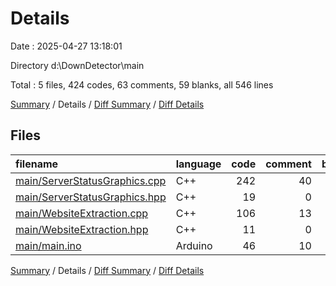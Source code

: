 # Details

Date : 2025-04-27 13:18:01

Directory d:\\DownDetector\\main

Total : 5 files,  424 codes, 63 comments, 59 blanks, all 546 lines

[Summary](results.md) / Details / [Diff Summary](diff.md) / [Diff Details](diff-details.md)

## Files
| filename | language | code | comment | blank | total |
| :--- | :--- | ---: | ---: | ---: | ---: |
| [main/ServerStatusGraphics.cpp](/main/ServerStatusGraphics.cpp) | C++ | 242 | 40 | 14 | 296 |
| [main/ServerStatusGraphics.hpp](/main/ServerStatusGraphics.hpp) | C++ | 19 | 0 | 5 | 24 |
| [main/WebsiteExtraction.cpp](/main/WebsiteExtraction.cpp) | C++ | 106 | 13 | 20 | 139 |
| [main/WebsiteExtraction.hpp](/main/WebsiteExtraction.hpp) | C++ | 11 | 0 | 5 | 16 |
| [main/main.ino](/main/main.ino) | Arduino | 46 | 10 | 15 | 71 |

[Summary](results.md) / Details / [Diff Summary](diff.md) / [Diff Details](diff-details.md)